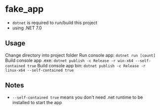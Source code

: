 # fake_app
- `dotnet` is required to run/build this project
- using .NET 7.0

## Usage
Change directory into project folder
Run console app: `dotnet run [count]`
Build console app .exe: `dotnet publish -c Release -r win-x64 --self-contained true`
Build console app bin: `dotnet publish -c Release -r linux-x64 --self-contained true`

## Notes
- `--self-contained true` means you don't need .net runtime to be installed to start the app